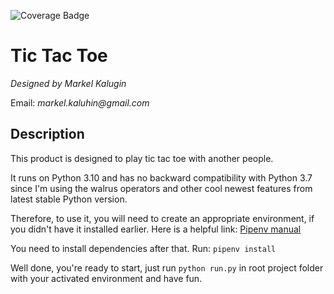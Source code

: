 ![Coverage Badge](https://img.shields.io/endpoint?url=https://gist.githubusercontent.com/Markel-Kaluhin/e8d23650144c1dd611a941789d52721a/raw/tic-tac-toe__develop.json)

Tic Tac Toe
===========
_Designed by Markel Kalugin_

Email: _markel.kaluhin@gmail.com_


Description
-----------

This product is designed to play tic tac toe with another people.

It runs on Python 3.10 and has no backward compatibility with Python 3.7 since I'm using the walrus operators and other cool newest features from latest stable Python version.

Therefore, to use it, you will need to create an appropriate environment, if you didn't have it installed earlier.
Here is a helpful link: [Pipenv manual]

You need to install dependencies after that. Run: ```pipenv install```

Well done, you're ready to start, just run ```python run.py``` in root project folder with your activated environment and have fun.


[Pipenv manual]: https://pipenv.pypa.io/en/latest/
